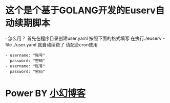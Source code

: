 # 这个是个基于GOLANG开发的Euserv自动续期脚本
· 怎么用？
首先在程序目录创建user.yaml 按照下面的格式填写 在执行./euserv -file ./user.yaml 就自动续费了
请配合cron使用
```text
- username: "账号"
  password: "密码"
- username: "账号"
  password: "密码"
```
# Power BY [小幻博客](https://52xhuan.cn)